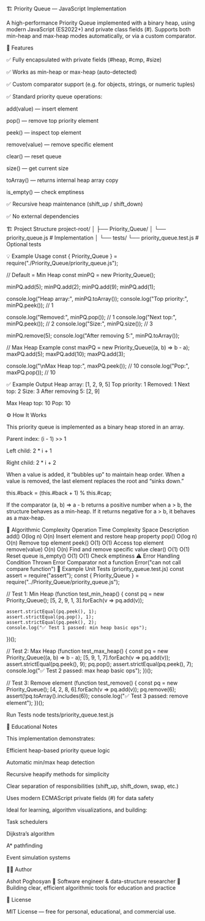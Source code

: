 🏗️ Priority Queue — JavaScript Implementation

A high-performance Priority Queue implemented with a binary heap, using modern JavaScript (ES2022+) and private class fields (#).
Supports both min-heap and max-heap modes automatically, or via a custom comparator.

🚀 Features

✅ Fully encapsulated with private fields (#heap, #cmp, #size)

✅ Works as min-heap or max-heap (auto-detected)

✅ Custom comparator support
(e.g. for objects, strings, or numeric tuples)

✅ Standard priority queue operations:

add(value) — insert element

pop() — remove top priority element

peek() — inspect top element

remove(value) — remove specific element

clear() — reset queue

size() — get current size

toArray() — returns internal heap array copy

is_empty() — check emptiness

✅ Recursive heap maintenance (shift_up / shift_down)

✅ No external dependencies

🏗️ Project Structure
project-root/
│
├── Priority_Queue/
│ └── priority_queue.js # Implementation
│
└── tests/
└── priority_queue.test.js # Optional tests

💡 Example Usage
const { Priority_Queue } = require("./Priority_Queue/priority_queue.js");

// Default = Min Heap
const minPQ = new Priority_Queue();

minPQ.add(5);
minPQ.add(2);
minPQ.add(9);
minPQ.add(1);

console.log("Heap array:", minPQ.toArray());
console.log("Top priority:", minPQ.peek()); // 1

console.log("Removed:", minPQ.pop()); // 1
console.log("Next top:", minPQ.peek()); // 2
console.log("Size:", minPQ.size()); // 3

minPQ.remove(5);
console.log("After removing 5:", minPQ.toArray());

// Max Heap Example
const maxPQ = new Priority_Queue((a, b) => b - a);
maxPQ.add(5);
maxPQ.add(10);
maxPQ.add(3);

console.log("\nMax Heap top:", maxPQ.peek()); // 10
console.log("Pop:", maxPQ.pop()); // 10

✅ Example Output
Heap array: [1, 2, 9, 5]
Top priority: 1
Removed: 1
Next top: 2
Size: 3
After removing 5: [2, 9]

Max Heap top: 10
Pop: 10

⚙️ How It Works

This priority queue is implemented as a binary heap stored in an array.

Parent index: (i - 1) >> 1

Left child: 2 \* i + 1

Right child: 2 \* i + 2

When a value is added, it “bubbles up” to maintain heap order.
When a value is removed, the last element replaces the root and “sinks down.”

this.#back = (this.#back + 1) % this.#cap;

If the comparator (a, b) => a - b returns a positive number when a > b,
the structure behaves as a min-heap.
If it returns negative for a > b, it behaves as a max-heap.

🧠 Algorithmic Complexity
Operation Time Complexity Space Description
add() O(log n) O(n) Insert element and restore heap property
pop() O(log n) O(n) Remove top element
peek() O(1) O(1) Access top element
remove(value) O(n) O(n) Find and remove specific value
clear() O(1) O(1) Reset queue
is_empty() O(1) O(1) Check emptiness
⚠️ Error Handling
Condition Thrown Error
Comparator not a function Error("can not call compare function")
🧪 Example Unit Tests (priority_queue.test.js)
const assert = require("assert");
const { Priority_Queue } = require("../Priority_Queue/priority_queue.js");

// Test 1: Min Heap
(function test_min_heap() {
const pq = new Priority_Queue();
[5, 2, 9, 1, 3].forEach(v => pq.add(v));

    assert.strictEqual(pq.peek(), 1);
    assert.strictEqual(pq.pop(), 1);
    assert.strictEqual(pq.peek(), 2);
    console.log("✅ Test 1 passed: min heap basic ops");

})();

// Test 2: Max Heap
(function test_max_heap() {
const pq = new Priority_Queue((a, b) => b - a);
[5, 9, 1, 7].forEach(v => pq.add(v));
assert.strictEqual(pq.peek(), 9);
pq.pop();
assert.strictEqual(pq.peek(), 7);
console.log("✅ Test 2 passed: max heap basic ops");
})();

// Test 3: Remove element
(function test_remove() {
const pq = new Priority_Queue();
[4, 2, 8, 6].forEach(v => pq.add(v));
pq.remove(6);
assert(!pq.toArray().includes(6));
console.log("✅ Test 3 passed: remove element");
})();

Run Tests
node tests/priority_queue.test.js

🧩 Educational Notes

This implementation demonstrates:

Efficient heap-based priority queue logic

Automatic min/max heap detection

Recursive heapify methods for simplicity

Clear separation of responsibilities (shift_up, shift_down, swap, etc.)

Uses modern ECMAScript private fields (#) for data safety

Ideal for learning, algorithm visualizations, and building:

Task schedulers

Dijkstra’s algorithm

A\* pathfinding

Event simulation systems

🧑‍💻 Author

Ashot Poghosyan
📘 Software engineer & data-structure researcher
🌱 Building clear, efficient algorithmic tools for education and practice

📜 License

MIT License — free for personal, educational, and commercial use.
